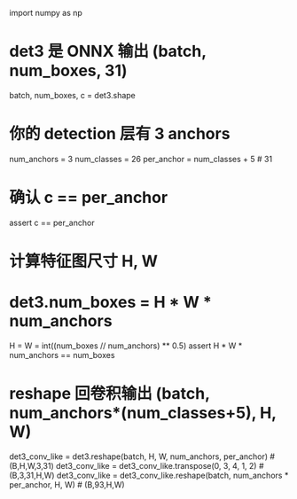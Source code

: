 import numpy as np

# det3 是 ONNX 输出 (batch, num_boxes, 31)
batch, num_boxes, c = det3.shape

# 你的 detection 层有 3 anchors
num_anchors = 3
num_classes = 26
per_anchor = num_classes + 5  # 31

# 确认 c == per_anchor
assert c == per_anchor

# 计算特征图尺寸 H, W
# det3.num_boxes = H * W * num_anchors
H = W = int((num_boxes // num_anchors) ** 0.5)
assert H * W * num_anchors == num_boxes

# reshape 回卷积输出 (batch, num_anchors*(num_classes+5), H, W)
det3_conv_like = det3.reshape(batch, H, W, num_anchors, per_anchor)  # (B,H,W,3,31)
det3_conv_like = det3_conv_like.transpose(0, 3, 4, 1, 2)             # (B,3,31,H,W)
det3_conv_like = det3_conv_like.reshape(batch, num_anchors * per_anchor, H, W)  # (B,93,H,W)
